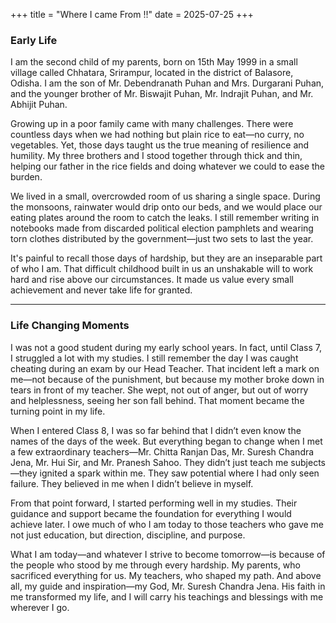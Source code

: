 +++
title = "Where I came From !!"
date = 2025-07-25
+++

### Early Life
I am the second child of my parents, born on 15th May 1999 in a small village called Chhatara, Srirampur, located in the district of Balasore, Odisha. I am the son of Mr. Debendranath Puhan and Mrs. Durgarani Puhan, and the younger brother of Mr. Biswajit Puhan, Mr. Indrajit Puhan, and Mr. Abhijit Puhan.

Growing up in a poor family came with many challenges. There were countless days when we had nothing but plain rice to eat—no curry, no vegetables. Yet, those days taught us the true meaning of resilience and humility. My three brothers and I stood together through thick and thin, helping our father in the rice fields and doing whatever we could to ease the burden.

We lived in a small, overcrowded room of us sharing a single space. During the monsoons, rainwater would drip onto our beds, and we would place our eating plates around the room to catch the leaks. I still remember writing in notebooks made from discarded political election pamphlets and wearing torn clothes distributed by the government—just two sets to last the year.

It's painful to recall those days of hardship, but they are an inseparable part of who I am. That difficult childhood built in us an unshakable will to work hard and rise above our circumstances. It made us value every small achievement and never take life for granted.

---

### Life Changing Moments

I was not a good student during my early school years. In fact, until Class 7, I struggled a lot with my studies. I still remember the day I was caught cheating during an exam by our Head Teacher. That incident left a mark on me—not because of the punishment, but because my mother broke down in tears in front of my teacher. She wept, not out of anger, but out of worry and helplessness, seeing her son fall behind. That moment became the turning point in my life.

When I entered Class 8, I was so far behind that I didn’t even know the names of the days of the week. But everything began to change when I met a few extraordinary teachers—Mr. Chitta Ranjan Das, Mr. Suresh Chandra Jena, Mr. Hui Sir, and Mr. Pranesh Sahoo. They didn’t just teach me subjects—they ignited a spark within me. They saw potential where I had only seen failure. They believed in me when I didn’t believe in myself.

From that point forward, I started performing well in my studies. Their guidance and support became the foundation for everything I would achieve later. I owe much of who I am today to those teachers who gave me not just education, but direction, discipline, and purpose.

What I am today—and whatever I strive to become tomorrow—is because of the people who stood by me through every hardship. My parents, who sacrificed everything for us. My teachers, who shaped my path. And above all, my guide and inspiration—my God, Mr. Suresh Chandra Jena. His faith in me transformed my life, and I will carry his teachings and blessings with me wherever I go.

### 
